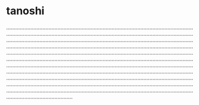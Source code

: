 # tanoshi
................................................................................................................................................................................................................................................................................................................................................................................................................................................................................................................................................................................................................................................................................................................................................................................................................................................................................................................................................................................................................................................................................................................................................................................................................................................................................................................................................................................................................................................................